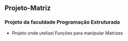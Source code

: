 ## Projeto-Matriz

### Projeto da faculdade Programação Estruturada
- Projeto onde utelizei Funções para manipular Matrizes
